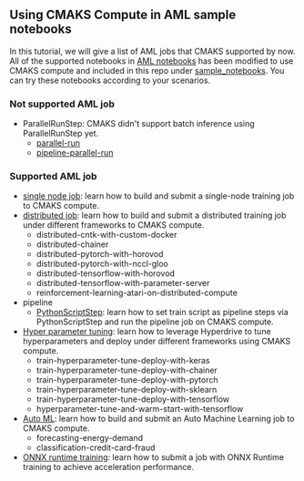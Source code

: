 ## Using CMAKS Compute in AML sample notebooks

In this tutorial, we will give a list of AML jobs that CMAKS supported by now.
All of the supported notebooks in [AML notebooks](https://github.com/Azure/MachineLearningNotebooks) has been modified to use CMAKS compute and included in this repo under [sample_notebooks](https://github.com/Azure/AML-Kubernetes/tree/master/sample_notebooks). 
You can try these notebooks according to your scenarios.

### Not supported AML job

- ParallelRunStep: CMAKS didn't support batch inference using ParallelRunStep yet. 
    - [parallel-run](https://github.com/Azure/AML-Kubernetes/tree/master/sample_notebooks/005%20pipeline/parallel-run)
    - [pipeline-parallel-run](https://github.com/Azure/AML-Kubernetes/tree/master/sample_notebooks/005%20pipeline/pipeline-style-transfer/pipeline-style-transfer-parallel-run.ipynb)  

### Supported AML job

- [single node job](https://github.com/Azure/AML-Kubernetes/tree/master/sample_notebooks/002%20single%20node%20job): learn how to build and submit a single-node training job to CMAKS compute. 
- [distributed job](https://github.com/Azure/AML-Kubernetes/tree/master/sample_notebooks/003%20distribute%20job): learn how to build and submit a distributed training job under different frameworks to CMAKS compute.
    - distributed-cntk-with-custom-docker
    - distributed-chainer
    - distributed-pytorch-with-horovod
    - distributed-pytorch-with-nccl-gloo
    - distributed-tensorflow-with-horovod
    - distributed-tensorflow-with-parameter-server
    - reinforcement-learning-atari-on-distributed-compute
 - pipeline
    - [PythonScriptStep](https://github.com/Azure/AML-Kubernetes/tree/master/sample_notebooks//002%20single%20node%20job/sklearn): learn how to set train script as pipeline steps via PythonScriptStep and run the pipeline job on CMAKS compute.
- [Hyper parameter tuning](https://github.com/Azure/AML-Kubernetes/tree/master/sample_notebooks/006%20Hyper%20parameter%20tuning): learn how to leverage Hyperdrive to tune hyperparameters and deploy under different frameworks using CMAKS compute.
    - train-hyperparameter-tune-deploy-with-keras
    - train-hyperparameter-tune-deploy-with-chainer
    - train-hyperparameter-tune-deploy-with-pytorch
    - train-hyperparameter-tune-deploy-with-sklearn
    - train-hyperparameter-tune-deploy-with-tensorflow
    - hyperparameter-tune-and-warm-start-with-tensorflow   
- [Auto ML](https://github.com/Azure/AML-Kubernetes/tree/master/sample_notebooks/004%20automl): learn how to build and submit an Auto Machine Learning job to CMAKS compute.
    - forecasting-energy-demand
    - classification-credit-card-fraud
- [ONNX runtime training](https://github.com/Azure/AML-Kubernetes/tree/master/sample_notebooks/008%20ONNX-Runtime-training): learn how to submit a job with ONNX Runtime training to achieve acceleration performance.
